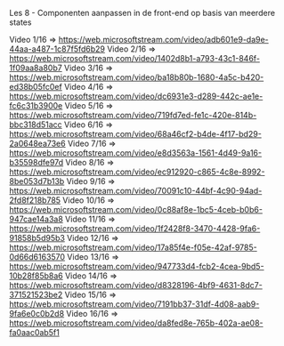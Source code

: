 Les 8 - Componenten aanpassen in de front-end op basis van meerdere states
    

Video 1/16 => https://web.microsoftstream.com/video/adb601e9-da9e-44aa-a487-1c87f5fd6b29
Video 2/16 => https://web.microsoftstream.com/video/1402d8b1-a793-43c1-846f-1f09aa8a80b7
Video 3/16 => https://web.microsoftstream.com/video/ba18b80b-1680-4a5c-b420-ed38b05fc0ef
Video 4/16 => https://web.microsoftstream.com/video/dc6931e3-d289-442c-ae1e-fc6c31b3900e
Video 5/16 => https://web.microsoftstream.com/video/719fd7ed-fe1c-420e-814b-bbc318d51acc
Video 6/16 => https://web.microsoftstream.com/video/68a46cf2-b4de-4f17-bd29-2a0648ea73e6
Video 7/16 => https://web.microsoftstream.com/video/e8d3563a-1561-4d49-9a16-b35598dfe97d
Video 8/16 => https://web.microsoftstream.com/video/ec912920-c865-4c8e-8992-8be053d7b13b
Video 9/16 => https://web.microsoftstream.com/video/70091c10-44bf-4c90-94ad-2fd8f218b785
Video 10/16 => https://web.microsoftstream.com/video/0c88af8e-1bc5-4ceb-b0b6-947cae14a3a8
Video 11/16 => https://web.microsoftstream.com/video/1f2428f8-3470-4428-9fa6-91858b5d95b3
Video 12/16 => https://web.microsoftstream.com/video/17a85f4e-f05e-42af-9785-0d66d6163570
Video 13/16 => https://web.microsoftstream.com/video/947733d4-fcb2-4cea-9bd5-10b28f85b8a6
Video 14/16 => https://web.microsoftstream.com/video/d8328196-4bf9-4631-8dc7-371521523be2
Video 15/16 => https://web.microsoftstream.com/video/7191bb37-31df-4d08-aab9-9fa6e0c0b2d8
Video 16/16 => https://web.microsoftstream.com/video/da8fed8e-765b-402a-ae08-fa0aac0ab5f1
